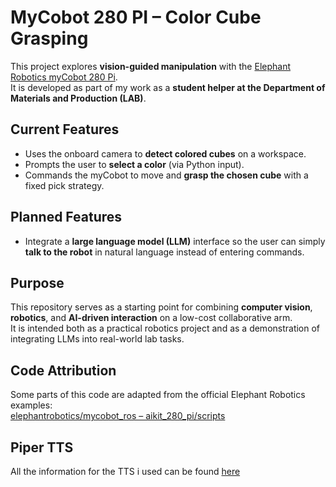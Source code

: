 # MyCobot 280 PI – Color Cube Grasping

This project explores **vision-guided manipulation** with the [Elephant Robotics myCobot 280 Pi]([https://www.elephantrobotics.com/](https://www.elephantrobotics.com/en/mycobot-pi/)).  
It is developed as part of my work as a **student helper at the Department of Materials and Production (LAB)**.

## Current Features
- Uses the onboard camera to **detect colored cubes** on a workspace.  
- Prompts the user to **select a color** (via Python input).  
- Commands the myCobot to move and **grasp the chosen cube** with a fixed pick strategy.  

## Planned Features
- Integrate a **large language model (LLM)** interface so the user can simply **talk to the robot** in natural language instead of entering commands.   

## Purpose
This repository serves as a starting point for combining **computer vision**, **robotics**, and **AI-driven interaction** on a low-cost collaborative arm.  
It is intended both as a practical robotics project and as a demonstration of integrating LLMs into real-world lab tasks. 

## Code Attribution
Some parts of this code are adapted from the official Elephant Robotics examples:  
[elephantrobotics/mycobot_ros – aikit_280_pi/scripts](https://github.com/elephantrobotics/mycobot_ros/tree/noetic/mycobot_ai/aikit_280_pi/scripts)

## Piper TTS
All the information for the TTS i used can be found [here](https://github.com/OHF-Voice/piper1-gpl)
